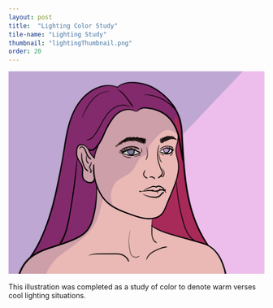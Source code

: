 ```yaml
---
layout: post
title:  "Lighting Color Study"
tile-name: "Lighting Study"
thumbnail: "lightingThumbnail.png"
order: 20
---
```


![Hero Image](/img/colorHair.png)

This illustration was completed as a study of color to denote warm verses cool lighting situations.
